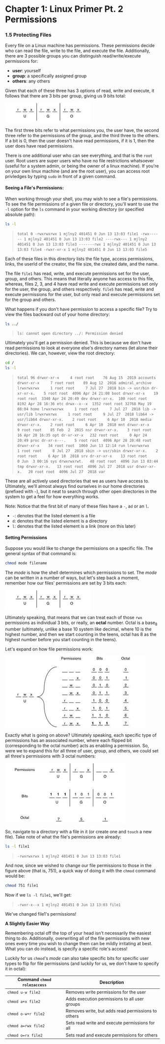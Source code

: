 # Chapter 1: Linux Primer Pt. 2 Permissions

### 1.5 Protecting Files

Every file on a Linux machine has permissions. These permissions decide who can read the file, write to the file, and execute the file. Additionally, there are 3 possible groups you can distinguish read/write/execute permissions for: 

- **user**: yourself
- **group**: a specifically assigned group
- **others**: any others



Given that each of these three has 3 options of read, write and execute, it follows that there are 3 bits per group, giving us 9 bits total: 

![ch1fg0](./ch1Images/ch1fgRWX.jpg)

The first three bits refer to what permissions you, the user have, the second three refer to the permissions of the group, and the third three to the others. If a bit is 0, then the user doesn't have read permissions, if it is 1, then the user does have read permissions. 

There is one additional user who can see everything, and that is the `root` user. Root users are super users who have no file restrictions whatsoever (useful for a system admin, or being the owner of a linux machine). If you're on your own linux machine (and are the root user), you can access root privledges by typing `sudo` in front of a given command. 

#### Seeing a File's Permissions:

When working through your shell, you may wish to see a file's permissions. To see the file permissions of a given file or directory, you'll want to use the `-l` option for the `ls` command in your working directory (or specified absolute path): 

```bash
ls -l
```

>`total 0
>-rwxrwxrwx 1 mjlny2 401451 0 Jun 13 13:03 file1
>-rwx------ 1 mjlny2 401451 0 Jun 13 13:03 file2
>----rwx--- 1 mjlny2 401451 0 Jun 13 13:03 file3
>-------rwx 1 mjlny2 401451 0 Jun 13 13:03 file4
>-rwxr-xr-x 1 mjlny2 401451 0 Jun 13 13:03 file5`

Each of these files in this directory lists the file type, access permissions, links, the userId of the creator, the file size, the created date, and the name. 

The file `file1` has read, write, and execute permissions set for the user, group, and others. This means that literally anyone has access to this file, whereas, files 2, 3, and 4 have read write and execute permissions set only for the user, the group, and others respectively. `file5` has read, write and execute permissions for the user, but only read and execute permissions set for the group and others. 

What happens if you don't have permission to access a specific file? Try to view the files backward out of your home directory: 

```bash
ls ../
```

> `ls: cannot open directory ../: Permission denied`

Ultimately you'll get a permission denied. This is because we don't have read permissions to look at everyone else's directory names (let alone their directories). We can, however, view the root directory: 

```bash
cd /
ls -l
```

>`total 96
>drwxr-xr-x     4 root root    76 Aug 15  2019 accounts
>drwxr-xr-x     7 root root    89 Aug 12  2016 admiral_archive
>lrwxrwxrwx     1 root root     7 Jul 27  2018 bin -> usr/bin
>dr-xr-xr-x.    5 root root  4096 Apr 24 21:08 boot
>drwxr-xr-x    19 root root  3340 Apr 24 20:49 dev
>drwxr-xr-x.  100 root root  8192 Apr 28 16:36 etc
>drwx--x--x  1352 root root 32768 May 19 08:04 home
>lrwxrwxrwx     1 root root     7 Jul 27  2018 lib -> usr/lib
>lrwxrwxrwx     1 root root     9 Jul 27  2018 lib64 -> usr/lib64
>drwxr-xr-x.    2 root root     6 Apr 10  2018 media
>drwxr-xr-x.    2 root root     6 Apr 10  2018 mnt
>drwxr-xr-x     9 root root    85 Feb  2  2015 nsr
>drwxr-xr-x.    3 root root    16 Apr 28 16:35 opt
>dr-xr-xr-x   232 root root     0 Apr 24 20:49 proc
>dr-xr-x---.    5 root root  4096 Apr 28 20:48 root
>drwxr-xr-x    34 root root  1060 Jun 13 12:14 run
>lrwxrwxrwx     1 root root     8 Jul 27  2018 sbin -> usr/sbin
>drwxr-xr-x.    2 root root     6 Apr 10  2018 srv
>dr-xr-xr-x    13 root root     0 Jun  3 00:16 sys
>drwxrwxrwt.   48 root root  4096 Jun 13 03:44 tmp
>drwxr-xr-x.   13 root root  4096 Jul 27  2018 usr
>drwxr-xr-x.   20 root root  4096 Jul 27  2018 var`

These are all actively used directories that we as users have access to. Ultimately, we'll almost always find ourselves in our home directories (prefixed with `~`), but it neat to search through other open directories in the system to get a feel for how everything works. 

Note: Notice that the first bit of many of these files have a `-`, a`d` or an `l`. 

- `-`: denotes that the listed element is a file
- `d`: denotes that the listed element is a directory
- `l`: denotes that the listed element is a link (more on this later)



#### Setting Permissions

Suppose you would like to change the permissions on a specific file. The general syntax of that command is: 

```bash
chmod mode filename
```

The *mode* is how the shell determines which permissions to set. The *mode* can be written in a number of ways, but let's step back a moment, remember how our files' permissions are set by 3 bits each: 

![ch1fg0](./ch1Images/ch1fgRWX.jpg)

Ultimately speaking, that means that we can treat each of those `rwx` permissions as individual 3 bits, or really, an **octal** number. Octal is a base<sub>8</sub> number  (ultimately, unlike a base 10 system like decimal, where 10 is the highest number, and then we start counting in the teens, octal has 8 as the highest number before you start counting in the teens).

 Let's expand on how file permissions work: 

![ch1fg0](./ch1Images/ch1permissionsExplained.jpg)



Exactly what is going on above? Ultimately speaking, each specific type of permissions has an associated number, where each flipped bit (corresponding to the octal number) acts as enabling a permission. So, were we to expand this for all three of user, group, and others, we could set all three's permissions with 3 octal numbers: 

![ch1fg0](./ch1Images/ch1permissionsUGO.jpg)

So, navigate to a directory with a file in it (or create one and `touch` a new file). Take note of what the file's permissions are already: 

```bash
ls -l file1
```

>`-rwxrwxrwx 1 mjlny2 401451 0 Jun 13 13:03 file1`

And now, since we wished to change our file permissions to those in the figure above (that is, 751), a quick way of doing it with the `chmod` command would be: 

```bash
chmod 751 file1
```

Now if we `ls -l file1`, we'll get: 

> `-rwxr-x--x 1 mjlny2 401451 0 Jun 13 13:03 file1`

We've changed file1's permissions! 

**A Slightly Easier Way**

Remembering octal off the top of your head isn't necessarily the easiest thing to do. Additionally, overwriting all of the file permissions with new ones every time you wish to change them can be mildly irritating at best. What you can do instead, is specify a specific role's access! 

Luckily for us `chmod`'s *mode* can also take specific bits for specific user types to flip for file permissions (and luckily for us, we don't have to specify it in octal): 

| Command `chmod role±access` | Description                                        |
| --------------------------- | -------------------------------------------------- |
| `chmod u-w file2`           | Removes write permissions for the user             |
| `chmod a+x file2`           | Adds execution permissions to all user groups      |
| `chmod o-w+r file2`         | Removes write, but adds read permissions to others |
| `chmod a=rwx file2`         | Sets read write and execute permissions for all    |
| `chmod o=rx file2`          | Sets read and execute permissions for others       |

